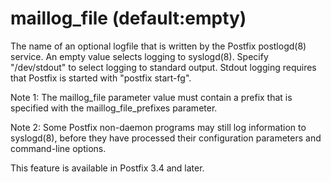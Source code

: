 # maillog_file (default:empty) 

 The name of an optional logfile that is written by the Postfix
postlogd(8) service. An empty value selects logging to syslogd(8).
Specify "/dev/stdout" to select logging to standard output. Stdout
logging requires that Postfix is started with "postfix start-fg".


 Note 1: The maillog_file parameter value must contain a prefix
that is specified with the maillog_file_prefixes parameter. 

 Note 2: Some Postfix non-daemon programs may still log information
to syslogd(8), before they have processed their configuration
parameters and command-line options. 

 This feature is available in Postfix 3.4 and later. 


